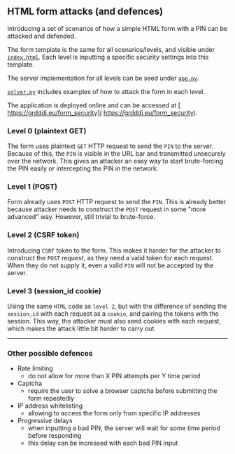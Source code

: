 ## HTML form attacks (and defences)

Introducing a set of scenarios of how a simple HTML form with a PIN can be attacked and defended.

The form template is the same for all scenarios/levels, and visible under [`index.html`](templates/index.html). Each level is inputting a specific security settings into this template.

The server implementation for all levels can be seed under [`app.py`](app.py).

[`solver.py`](solver.py) includes examples of how to attack the form in each level.

The application is deployed online and can be accessed at [ https://grdddj.eu/form_security]( https://grdddj.eu/form_security).

### Level 0 (plaintext GET)

The form uses plaintext `GET` HTTP request to send the `PIN` to the server. Because of this, the `PIN` is visible in the URL bar and transmitted unsecurely over the network. This gives an attacker an easy way to start brute-forcing the PIN easily or intercepting the PIN in the network.

### Level 1 (POST)

Form already uses `POST` HTTP request to send the `PIN`. This is already better because attacker needs to construct the `POST` request in some "more advanced" way. However, still trivial to brute-force.

### Level 2 (CSRF token)

Introducing `CSRF` token to the form. This makes it harder for the attacker to construct the `POST` request, as they need a valid token for each request. When they do not supply it, even a valid `PIN` will not be accepted by the server.

### Level 3 (session_id cookie)

Using the same `HTML` code as `level 2`, but with the difference of sending the `session_id` with each request as a `cookie`, and pairing the tokens with the session. This way, the attacker must also send cookies with each request, which makes the attack little bit harder to carry out.

---

### Other possible defences

- Rate limiting
  - do not allow for more than X PIN attempts per Y time period
- Captcha
  - require the user to solve a browser captcha before submitting the form repeatedly
- IP address whitelisting
  - allowing to access the form only from specific IP addresses
- Progressive delays
  - when inputting a bad PIN, the server will wait for some time period before responding
  - this delay can be increased with each bad PIN input 
  